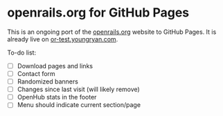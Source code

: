 # openrails.org for GitHub Pages

This is an ongoing port of the [openrails.org](http://openrails.org) website to 
GitHub Pages. It is already live on 
[or-test.youngryan.com](https://or-test.youngryan.com).

To-do list:

- [ ] Download pages and links
- [ ] Contact form
- [ ] Randomized banners
- [ ] Changes since last visit (will likely remove)
- [ ] OpenHub stats in the footer
- [ ] Menu should indicate current section/page
